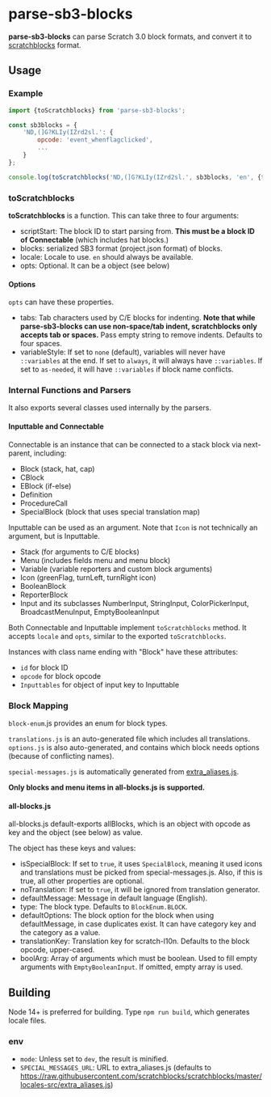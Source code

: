 # parse-sb3-blocks
**parse-sb3-blocks** can parse Scratch 3.0 block formats, and convert it to [scratchblocks](https://github.com/scratchblocks/scratchblocks) format.

## Usage
### Example
```js
import {toScratchblocks} from 'parse-sb3-blocks';

const sb3blocks = {
    'ND,(]G?KLIy(IZrd2sl.': {
        opcode: 'event_whenflagclicked',
        ...
    }
};

console.log(toScratchblocks('ND,(]G?KLIy(IZrd2sl.', sb3blocks, 'en', {tabs: ' '.repeat(4)}));
```

### toScratchblocks
**toScratchblocks** is a function. This can take three to four arguments:

- scriptStart: The block ID to start parsing from. **This must be a block ID of Connectable** (which includes hat blocks.)
- blocks: serialized SB3 format (project.json format) of blocks.
- locale: Locale to use. `en` should always be available.
- opts: Optional. It can be a object (see below)

#### Options
`opts` can have these properties.

- tabs: Tab characters used by C/E blocks for indenting. **Note that while parse-sb3-blocks can use non-space/tab indent, scratchblocks only accepts tab or spaces.** Pass empty string to remove indents. Defaults to four spaces.
- variableStyle: If set to `none` (default), variables will never have `::variables` at the end. If set to `always`, it will always have `::variables`. If set to `as-needed`, it will have `::variables` if block name conflicts.

### Internal Functions and Parsers
It also exports several classes used internally by the parsers.

#### Inputtable and Connectable
Connectable is an instance that can be connected to a stack block via next-parent, including:
- Block (stack, hat, cap)
- CBlock
- EBlock (if-else)
- Definition
- ProcedureCall
- SpecialBlock (block that uses special translation map)

Inputtable can be used as an argument. Note that `Icon` is not technically an argument, but is Inputtable.
- Stack (for arguments to C/E blocks)
- Menu (includes fields menu and menu block)
- Variable (variable reporters and custom block arguments)
- Icon (greenFlag, turnLeft, turnRight icon)
- BooleanBlock
- ReporterBlock
- Input and its subclasses NumberInput, StringInput, ColorPickerInput, BroadcastMenuInput, EmptyBooleanInput

Both Connectable and Inputtable implement `toScratchblocks` method. It accepts `locale` and `opts`, similar to the exported `toScratchblocks`.

Instances with class name ending with "Block" have these attributes:
- `id` for block ID
- `opcode` for block opcode
- `Inputtables` for object of input key to Inputtable

### Block Mapping
`block-enum`.js provides an enum for block types.

`translations.js` is an auto-generated file which includes all translations. `options.js` is also auto-generated, and contains which block needs options (because of conflicting names).

`special-messages.js` is automatically generated from [extra_aliases.js](https://github.com/scratchblocks/scratchblocks/blob/master/locales-src/extra_aliases.js).

**Only blocks and menu items in all-blocks.js is supported.**

#### all-blocks.js
all-blocks.js default-exports allBlocks, which is an object with opcode as key and the object (see below) as value.

The object has these keys and values:
- isSpecialBlock: If set to `true`, it uses `SpecialBlock`, meaning it used icons and translations must be picked from special-messages.js. Also, if this is true, all other properties are optional.
- noTranslation: If set to `true`, it will be ignored from translation generator.
- defaultMessage: Message in default language (English).
- type: The block type. Defaults to `BlockEnum.BLOCK`.
- defaultOptions: The block option for the block when using defaultMessage, in case duplicates exist. It can have category key and the category as a value.
- translationKey: Translation key for scratch-l10n. Defaults to the block opcode, upper-cased.
- boolArg: Array of arguments which must be boolean. Used to fill empty arguments with `EmptyBooleanInput`. If omitted, empty array is used.

## Building
Node 14+ is preferred for building. Type `npm run build`, which generates locale files.

### env
- `mode`: Unless set to `dev`, the result is minified.
- `SPECIAL_MESSAGES_URL`: URL to extra_aliases.js (defaults to https://raw.githubusercontent.com/scratchblocks/scratchblocks/master/locales-src/extra_aliases.js)
